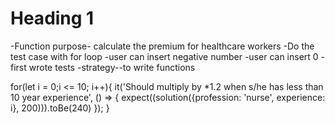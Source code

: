 # Heading 1

-Function purpose- calculate the premium for healthcare workers
-Do the test case with for loop
-user can insert negative number
-user can insert 0
-first wrote tests
-strategy--to write functions

for(let i = 0;i <= 10; i++){
it('Should multiply by \*1.2 when s/he has less than 10 year experience', () => {
expect((solution({profession: 'nurse', experience: i}, 200))).toBe(240)
});
}
